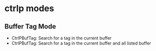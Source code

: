 # ctrlp modes #
## Buffer Tag Mode ##
+ CtrlPBufTag: Search for a tag in the current buffer 
+ CtrlPBufTag: Search for a tag in the current buffer and all listed buffer

 

